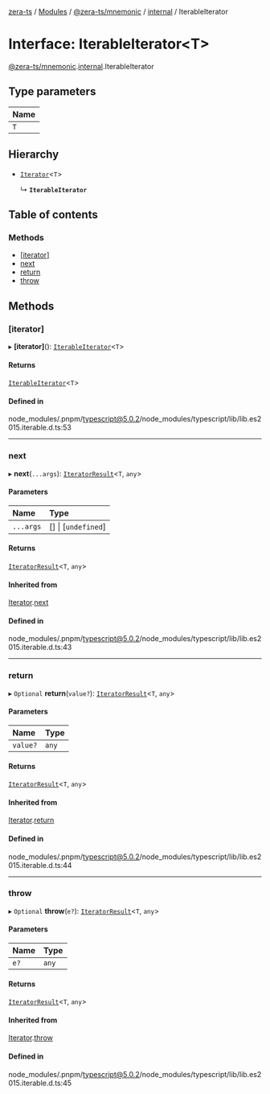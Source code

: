 [zera-ts](../README.md) / [Modules](../modules.md) / [@zera-ts/mnemonic](../modules/zera_ts_mnemonic.md) / [internal](../modules/zera_ts_mnemonic.internal.md) / IterableIterator

# Interface: IterableIterator<T\>

[@zera-ts/mnemonic](../modules/zera_ts_mnemonic.md).[internal](../modules/zera_ts_mnemonic.internal.md).IterableIterator

## Type parameters

| Name |
| :------ |
| `T` |

## Hierarchy

- [`Iterator`](zera_ts_mnemonic.internal.Iterator.md)<`T`\>

  ↳ **`IterableIterator`**

## Table of contents

### Methods

- [[iterator]](zera_ts_mnemonic.internal.IterableIterator.md#[iterator])
- [next](zera_ts_mnemonic.internal.IterableIterator.md#next)
- [return](zera_ts_mnemonic.internal.IterableIterator.md#return)
- [throw](zera_ts_mnemonic.internal.IterableIterator.md#throw)

## Methods

### [iterator]

▸ **[iterator]**(): [`IterableIterator`](zera_ts_mnemonic.internal.IterableIterator.md)<`T`\>

#### Returns

[`IterableIterator`](zera_ts_mnemonic.internal.IterableIterator.md)<`T`\>

#### Defined in

node_modules/.pnpm/typescript@5.0.2/node_modules/typescript/lib/lib.es2015.iterable.d.ts:53

___

### next

▸ **next**(`...args`): [`IteratorResult`](../modules/zera_ts_mnemonic.internal.md#iteratorresult)<`T`, `any`\>

#### Parameters

| Name | Type |
| :------ | :------ |
| `...args` | [] \| [`undefined`] |

#### Returns

[`IteratorResult`](../modules/zera_ts_mnemonic.internal.md#iteratorresult)<`T`, `any`\>

#### Inherited from

[Iterator](zera_ts_mnemonic.internal.Iterator.md).[next](zera_ts_mnemonic.internal.Iterator.md#next)

#### Defined in

node_modules/.pnpm/typescript@5.0.2/node_modules/typescript/lib/lib.es2015.iterable.d.ts:43

___

### return

▸ `Optional` **return**(`value?`): [`IteratorResult`](../modules/zera_ts_mnemonic.internal.md#iteratorresult)<`T`, `any`\>

#### Parameters

| Name | Type |
| :------ | :------ |
| `value?` | `any` |

#### Returns

[`IteratorResult`](../modules/zera_ts_mnemonic.internal.md#iteratorresult)<`T`, `any`\>

#### Inherited from

[Iterator](zera_ts_mnemonic.internal.Iterator.md).[return](zera_ts_mnemonic.internal.Iterator.md#return)

#### Defined in

node_modules/.pnpm/typescript@5.0.2/node_modules/typescript/lib/lib.es2015.iterable.d.ts:44

___

### throw

▸ `Optional` **throw**(`e?`): [`IteratorResult`](../modules/zera_ts_mnemonic.internal.md#iteratorresult)<`T`, `any`\>

#### Parameters

| Name | Type |
| :------ | :------ |
| `e?` | `any` |

#### Returns

[`IteratorResult`](../modules/zera_ts_mnemonic.internal.md#iteratorresult)<`T`, `any`\>

#### Inherited from

[Iterator](zera_ts_mnemonic.internal.Iterator.md).[throw](zera_ts_mnemonic.internal.Iterator.md#throw)

#### Defined in

node_modules/.pnpm/typescript@5.0.2/node_modules/typescript/lib/lib.es2015.iterable.d.ts:45
